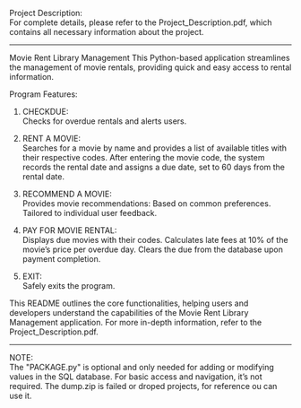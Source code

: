 Project Description:  
        For complete details, please refer to the Project_Description.pdf, which contains all necessary information about the project.
_________________________________________________________________________________________________________________________________________________________________________________________
Movie Rent Library Management
This Python-based application streamlines the management of movie rentals, providing quick and easy access to rental information.

Program Features:

1. CHECKDUE:   
         Checks for overdue rentals and alerts users.

2. RENT A MOVIE:  
          Searches for a movie by name and provides a list of available titles with their respective codes.
          After entering the movie code, the system records the rental date and assigns a due date, set to 60 days from the rental date.

3. RECOMMEND A MOVIE:  
          Provides movie recommendations:
          Based on common preferences.
          Tailored to individual user feedback.

4. PAY FOR MOVIE RENTAL:  
        Displays due movies with their codes.
        Calculates late fees at 10% of the movie’s price per overdue day.
        Clears the due from the database upon payment completion.

5. EXIT:  
       Safely exits the program.

This README outlines the core functionalities, helping users and developers understand the capabilities of the Movie Rent Library Management application. For more in-depth information, refer to the Project_Description.pdf.
____________________________________________________________________________________________________________________________________________________________________
NOTE:    
        The "PACKAGE.py" is optional and only needed for adding or modifying values in the SQL database. For basic access and navigation, it’s not required.
        The dump.zip is failed or droped projects, for reference ou can use it.
